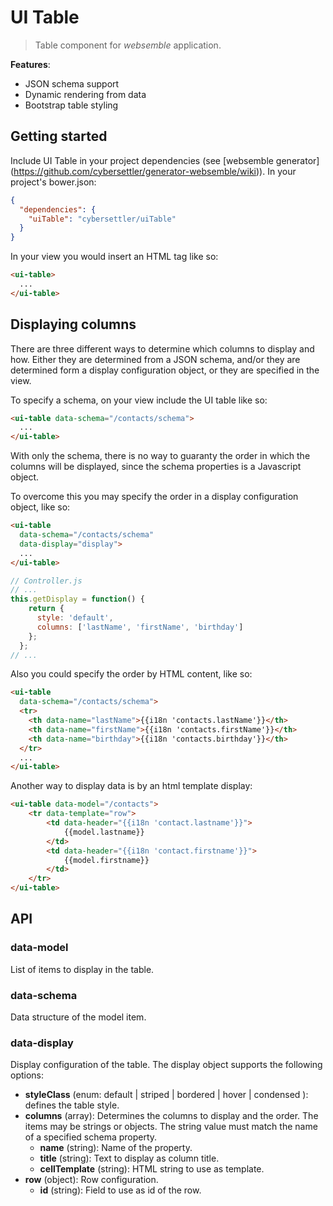 # UI Table

> Table component for _websemble_ application.

__Features__:
* JSON schema support
* Dynamic rendering from data
* Bootstrap table styling

## Getting started

Include UI Table in your project dependencies
(see [websemble generator]
  (https://github.com/cybersettler/generator-websemble/wiki)).
In your project's bower.json:

```json
{
  "dependencies": {
    "uiTable": "cybersettler/uiTable"
  }
}
```

In your view you would insert an HTML tag like so:

```html
<ui-table>
  ...
</ui-table>
```

## Displaying columns

There are three different ways to determine which columns to
display and how. Either they are determined from a JSON schema,
and/or they are determined form a display configuration object,
or they are specified in the view.

To specify a schema, on your view include the UI table like so:

```html
<ui-table data-schema="/contacts/schema">
  ...
</ui-table>
```

With only the schema, there is no way to guaranty the order in
which the columns will be displayed, since the schema properties
is a Javascript object.

To overcome this you may specify the order in a display configuration
object, like so:

```html
<ui-table
  data-schema="/contacts/schema"
  data-display="display">
  ...
</ui-table>
```

```javascript
// Controller.js
// ...
this.getDisplay = function() {
    return {
      style: 'default',
      columns: ['lastName', 'firstName', 'birthday']
    };
  };
// ...
```

Also you could specify the order by HTML content, like so:

```html
<ui-table
  data-schema="/contacts/schema">
  <tr>
    <th data-name="lastName">{{i18n 'contacts.lastName'}}</th>
    <th data-name="firstName">{{i18n 'contacts.firstName'}}</th>
    <th data-name="birthday">{{i18n 'contacts.birthday'}}</th>
  </tr>
  ...
</ui-table>
```

Another way to display data is by an html template display:

```html
<ui-table data-model="/contacts">
    <tr data-template="row">
        <td data-header="{{i18n 'contact.lastname'}}">
            {{model.lastname}}
        </td>
        <td data-header="{{i18n 'contact.firstname'}}">
            {{model.firstname}}
        </td>
    </tr>
</ui-table>
```
## API

### data-model

List of items to display in the table.

### data-schema

Data structure of the model item.

### data-display

Display configuration of the table. The display object supports the following options:

* __styleClass__ (enum: default | striped | bordered | hover | condensed ): defines the table style.
* __columns__ (array): Determines the columns to display and the order.
The items may be strings or objects. The string value must match
the name of a specified schema property.
  - __name__ (string): Name of the property.
  - __title__ (string): Text to display as column title.
  - __cellTemplate__ (string): HTML string to use as template.
* __row__ (object): Row configuration.
  - __id__ (string): Field to use as id of the row.

